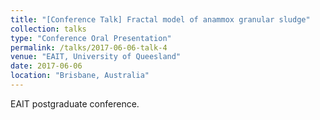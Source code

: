 ```yaml
---
title: "[Conference Talk] Fractal model of anammox granular sludge"
collection: talks
type: "Conference Oral Presentation"
permalink: /talks/2017-06-06-talk-4
venue: "EAIT, University of Queesland"
date: 2017-06-06
location: "Brisbane, Australia"
---
```


EAIT postgraduate conference. 




